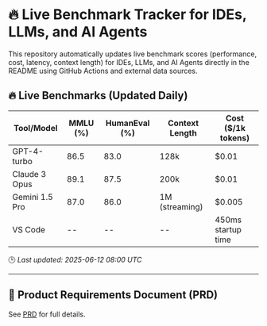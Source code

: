 # 🔥 Live Benchmark Tracker for IDEs, LLMs, and AI Agents

This repository automatically updates live benchmark scores (performance, cost, latency, context length) for IDEs, LLMs, and AI Agents directly in the README using GitHub Actions and external data sources.

## 🔥 Live Benchmarks (Updated Daily)

| Tool/Model     | MMLU (%) | HumanEval (%) | Context Length | Cost ($/1k tokens) |
|----------------|----------|----------------|----------------|--------------------|
| GPT-4-turbo    | 86.5     | 83.0           | 128k           | $0.01              |
| Claude 3 Opus  | 89.1     | 87.5           | 200k           | $0.01              |
| Gemini 1.5 Pro | 87.0     | 86.0           | 1M (streaming) | $0.005             |
| VS Code        | --       | --             | --             | 450ms startup time |

🕒 _Last updated: 2025-06-12 08:00 UTC_

---

## 📄 Product Requirements Document (PRD)

See [PRD](./PRD.md) for full details.
